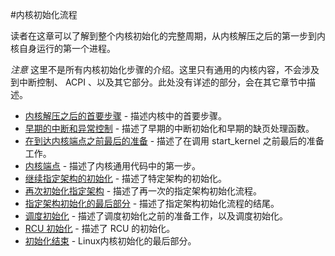 #内核初始化流程

读者在这章可以了解到整个内核初始化的完整周期，从内核解压之后的第一步到内核自身运行的第一个进程。

*注意* 这里不是所有内核初始化步骤的介绍。这里只有通用的内核内容，不会涉及到中断控制、 ACPI 、以及其它部分。此处没有详述的部分，会在其它章节中描述。

* [内核解压之后的首要步骤](https://github.com/0xAX/linux-insides/blob/master/Initialization/linux-initialization-1.md) - 描述内核中的首要步骤。
* [早期的中断和异常控制](https://github.com/0xAX/linux-insides/blob/master/Initialization/linux-initialization-2.md) - 描述了早期的中断初始化和早期的缺页处理函数。
* [在到达内核端点之前最后的准备](https://github.com/0xAX/linux-insides/blob/master/Initialization/linux-initialization-3.md) - 描述了在调用 start_kernel 之前最后的准备工作。
* [内核端点](https://github.com/0xAX/linux-insides/blob/master/Initialization/linux-initialization-4.md) - 描述了内核通用代码中的第一步。
* [继续指定架构的初始化](https://github.com/0xAX/linux-insides/blob/master/Initialization/linux-initialization-5.md) - 描述了特定架构的初始化。
* [再次初始化指定架构](https://github.com/0xAX/linux-insides/blob/master/Initialization/linux-initialization-6.md) - 描述了再一次的指定架构初始化流程。
* [指定架构初始化的最后部分](https://github.com/0xAX/linux-insides/blob/master/Initialization/linux-initialization-7.md) - 描述了指定架构初始化流程的结尾。
* [调度初始化](https://github.com/0xAX/linux-insides/blob/master/Initialization/linux-initialization-8.md) - 描述了调度初始化之前的准备工作，以及调度初始化。
* [RCU 初始化](https://github.com/0xAX/linux-insides/blob/master/Initialization/linux-initialization-9.md) - 描述了 RCU 的初始化。
* [初始化结束](https://github.com/0xAX/linux-insides/blob/master/Initialization/linux-initialization-10.md) - Linux内核初始化的最后部分。